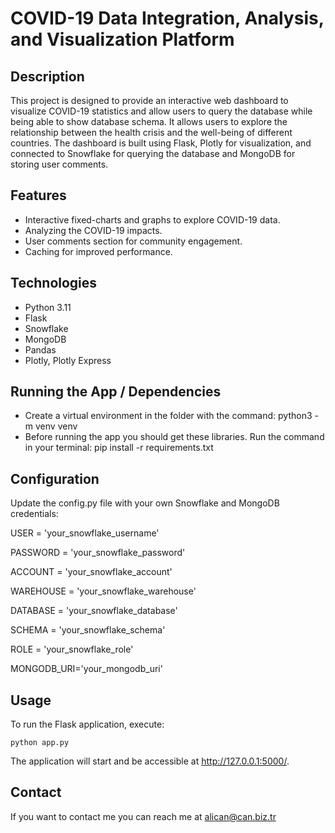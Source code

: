 # COVID-19 Data Integration, Analysis, and Visualization Platform

## Description

This project is designed to provide an interactive web dashboard to visualize COVID-19 statistics and allow users to query the database while being able to show database schema. It allows users to explore the relationship between the health crisis and the well-being of different countries. The dashboard is built using Flask, Plotly for visualization, and connected to Snowflake for querying the database and MongoDB for storing user comments.

## Features

- Interactive fixed-charts and graphs to explore COVID-19 data.
- Analyzing the COVID-19 impacts.
- User comments section for community engagement.
- Caching for improved performance.

## Technologies

- Python 3.11
- Flask
- Snowflake
- MongoDB
- Pandas
- Plotly, Plotly Express

## Running the App / Dependencies

- Create a virtual environment in the folder with the command:  python3 -m venv venv
- Before running the app you should get these libraries. Run the command in your terminal:
      pip install -r requirements.txt

## Configuration

Update the config.py file with your own Snowflake and MongoDB credentials:

<p>USER = 'your_snowflake_username'</p>
<p>PASSWORD = 'your_snowflake_password'</p>
<p>ACCOUNT = 'your_snowflake_account'</p>
<p>WAREHOUSE = 'your_snowflake_warehouse'</p>
<p>DATABASE = 'your_snowflake_database'</p>
<p>SCHEMA = 'your_snowflake_schema'</p>
<p>ROLE = 'your_snowflake_role'</p>
<p>MONGODB_URI='your_mongodb_uri'</p>

## Usage

To run the Flask application, execute:

    python app.py

The application will start and be accessible at http://127.0.0.1:5000/.

## Contact

If you want to contact me you can reach me at alican@can.biz.tr
